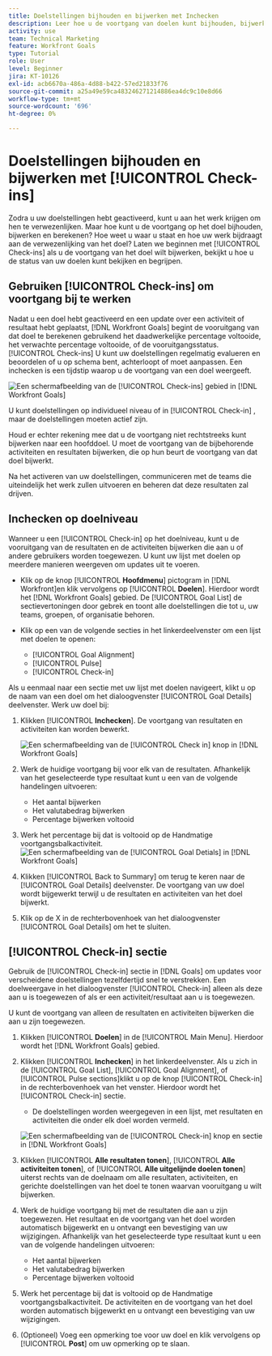 ```yaml
---
title: Doelstellingen bijhouden en bijwerken met Inchecken
description: Leer hoe u de voortgang van doelen kunt bijhouden, bijwerken en berekenen in [!DNL Workfront Goals].
activity: use
team: Technical Marketing
feature: Workfront Goals
type: Tutorial
role: User
level: Beginner
jira: KT-10126
exl-id: acb6670a-486a-4d88-b422-57ed21833f76
source-git-commit: a25a49e59ca483246271214886ea4dc9c10e8d66
workflow-type: tm+mt
source-wordcount: '696'
ht-degree: 0%

---
```


# Doelstellingen bijhouden en bijwerken met [!UICONTROL Check-ins]

Zodra u uw doelstellingen hebt geactiveerd, kunt u aan het werk krijgen om hen te verwezenlijken. Maar hoe kunt u de voortgang op het doel bijhouden, bijwerken en berekenen? Hoe weet u waar u staat en hoe uw werk bijdraagt aan de verwezenlijking van het doel? Laten we beginnen met [!UICONTROL Check-ins] als u de voortgang van het doel wilt bijwerken, bekijkt u hoe u de status van uw doelen kunt bekijken en begrijpen.

## Gebruiken [!UICONTROL Check-ins] om voortgang bij te werken

Nadat u een doel hebt geactiveerd en een update over een activiteit of resultaat hebt geplaatst, [!DNL Workfront Goals] begint de vooruitgang van dat doel te berekenen gebruikend het daadwerkelijke percentage voltooide, het verwachte percentage voltooide, of de vooruitgangsstatus. [!UICONTROL Check-ins] U kunt uw doelstellingen regelmatig evalueren en beoordelen of u op schema bent, achterloopt of moet aanpassen. Een inchecken is een tijdstip waarop u de voortgang van een doel weergeeft.

![Een schermafbeelding van de [!UICONTROL Check-ins] gebied in [!DNL Workfront Goals]](assets/09-workfront-goals-check-ins.png)

U kunt doelstellingen op individueel niveau of in [!UICONTROL Check-in] , maar de doelstellingen moeten actief zijn.

Houd er echter rekening mee dat u de voortgang niet rechtstreeks kunt bijwerken naar een hoofddoel. U moet de voortgang van de bijbehorende activiteiten en resultaten bijwerken, die op hun beurt de voortgang van dat doel bijwerkt.

Na het activeren van uw doelstellingen, communiceren met de teams die uiteindelijk het werk zullen uitvoeren en beheren dat deze resultaten zal drijven.

## Inchecken op doelniveau

Wanneer u een [!UICONTROL Check-in] op het doelniveau, kunt u de vooruitgang van de resultaten en de activiteiten bijwerken die aan u of andere gebruikers worden toegewezen. U kunt uw lijst met doelen op meerdere manieren weergeven om updates uit te voeren.

* Klik op de knop [!UICONTROL **Hoofdmenu**] pictogram in [!DNL Workfront]en klik vervolgens op [!UICONTROL **Doelen**]. Hierdoor wordt het [!DNL Workfront Goals] gebied. De [!UICONTROL Goal List] de sectievertoningen door gebrek en toont alle doelstellingen die tot u, uw teams, groepen, of organisatie behoren.
* Klik op een van de volgende secties in het linkerdeelvenster om een lijst met doelen te openen:

   * [!UICONTROL Goal Alignment]
   * [!UICONTROL Pulse]
   * [!UICONTROL Check-in]

Als u eenmaal naar een sectie met uw lijst met doelen navigeert, klikt u op de naam van een doel om het dialoogvenster [!UICONTROL Goal Details] deelvenster. Werk uw doel bij:

1. Klikken [!UICONTROL **Inchecken**]. De voortgang van resultaten en activiteiten kan worden bewerkt.

   ![Een schermafbeelding van de [!UICONTROL Check in] knop in [!DNL Workfront Goals]](assets/10-workfront-goals-check-in-goal-level.png)

1. Werk de huidige voortgang bij voor elk van de resultaten. Afhankelijk van het geselecteerde type resultaat kunt u een van de volgende handelingen uitvoeren:

   * Het aantal bijwerken
   * Het valutabedrag bijwerken
   * Percentage bijwerken voltooid

1. Werk het percentage bij dat is voltooid op de Handmatige voortgangsbalkactiviteit.
   ![Een schermafbeelding van de [!UICONTROL Goal Detials] in [!DNL Workfront Goals]](assets/11-workfront-goals-goal-level-update-result-and-activity.png)

1. Klikken [!UICONTROL Back to Summary] om terug te keren naar de [!UICONTROL Goal Details] deelvenster. De voortgang van uw doel wordt bijgewerkt terwijl u de resultaten en activiteiten van het doel bijwerkt.

1. Klik op de X in de rechterbovenhoek van het dialoogvenster [!UICONTROL Goal Details] om het te sluiten.

## [!UICONTROL Check-in] sectie

Gebruik de [!UICONTROL Check-in] sectie in [!DNL Goals] om updates voor verscheidene doelstellingen tezelfdertijd snel te verstrekken. Een doelweergave in het dialoogvenster [!UICONTROL Check-in] alleen als deze aan u is toegewezen of als er een activiteit/resultaat aan u is toegewezen.

U kunt de voortgang van alleen de resultaten en activiteiten bijwerken die aan u zijn toegewezen.

1. Klikken [!UICONTROL **Doelen**] in de [!UICONTROL Main Menu]. Hierdoor wordt het [!DNL Workfront Goals] gebied.

1. Klikken [!UICONTROL **Inchecken**] in het linkerdeelvenster. Als u zich in de [!UICONTROL Goal List], [!UICONTROL Goal Alignment], of [!UICONTROL Pulse sections]klikt u op de knop [!UICONTROL Check-in] in de rechterbovenhoek van het venster. Hierdoor wordt het [!UICONTROL Check-in] sectie.
   * De doelstellingen worden weergegeven in een lijst, met resultaten en activiteiten die onder elk doel worden vermeld.

   ![Een schermafbeelding van de [!UICONTROL Check-in] knop en sectie in [!DNL Workfront Goals]](assets/12-workfront-goals-check-in-section-merged.jpeg)

1. Klikken [!UICONTROL **Alle resultaten tonen**], [!UICONTROL **Alle activiteiten tonen**], of [!UICONTROL **Alle uitgelijnde doelen tonen**] uiterst rechts van de doelnaam om alle resultaten, activiteiten, en gerichte doelstellingen van het doel te tonen waarvan vooruitgang u wilt bijwerken.

1. Werk de huidige voortgang bij met de resultaten die aan u zijn toegewezen. Het resultaat en de voortgang van het doel worden automatisch bijgewerkt en u ontvangt een bevestiging van uw wijzigingen. Afhankelijk van het geselecteerde type resultaat kunt u een van de volgende handelingen uitvoeren:

   * Het aantal bijwerken
   * Het valutabedrag bijwerken
   * Percentage bijwerken voltooid

1. Werk het percentage bij dat is voltooid op de Handmatige voortgangsbalkactiviteit. De activiteiten en de voortgang van het doel worden automatisch bijgewerkt en u ontvangt een bevestiging van uw wijzigingen.

1. (Optioneel) Voeg een opmerking toe voor uw doel en klik vervolgens op [!UICONTROL **Post**] om uw opmerking op te slaan.
